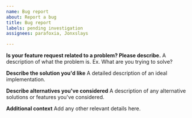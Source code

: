 ```yaml
---
name: Bug report
about: Report a bug
title: Bug report
labels: pending investigation
assignees: parafoxia, Jonxslays

---
```


**Is your feature request related to a problem? Please describe.**
A description of what the problem is. Ex. What are you trying to solve?

**Describe the solution you'd like**
A detailed description of an ideal implementation.

**Describe alternatives you've considered**
A description of any alternative solutions or features you've considered.

**Additional context**
Add any other relevant details here.
